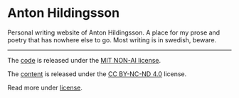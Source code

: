 # Anton Hildingsson 

Personal writing website of Anton Hildingsson. A place for my prose and poetry that has nowhere else to go. Most writing is in swedish, beware.

***

The [code](https://github.com/palmdrop/antonhildingsson) is released under the [MIT NON-AI license](https://github.com/non-ai-licenses/non-ai-licenses/blob/main/NON-AI-MIT). 

The [content](https://github.com/palmdrop/anton-hildingsson/tree/main/src/content) is released under the [CC BY-NC-ND 4.0](https://creativecommons.org/licenses/by-nc-nd/4.0/) license.

Read more under [license](https://github.com/palmdrop/anton-hildingsson/blob/main/LICENSE.md).